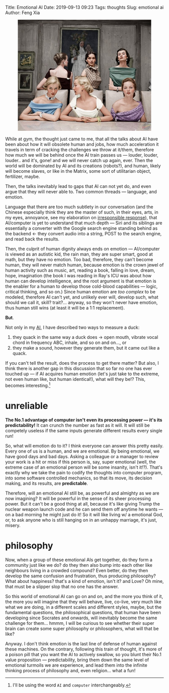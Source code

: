 Title: Emotional AI
Date: 2019-09-13 09:23
Tags: thoughts
Slug: emotional ai
Author: Feng Xia

<figure class="col l7 m7 s12">
  <img src="images/classic%20beauty.jpg"/>
</figure>


While at gym, the thought just came to me, that all the talks about AI
have been about how it will obsolete human and jobs, how much
acceleration it travels in term of cracking the challenges we throw at
it/them, therefore how much we will be behind once the AI train passes
us &mdash; louder, louder, louder.. and it's, gone! and we will never
catch up again, ever. Then the world will be dominated by AI and its
creations (robots?), and human, likely will become slaves, or like in
the Matrix, some sort of utilitarian object, fertilizer, maybe.

Then, the talks inevitably lead to gaps that AI can not yet do, and
even argue that they will never able to. Two common threads &mdash;
language, and emotion.

Language that there are too much subtlety in our conversation (and the
Chinese especially think they are the master of such, in their eyes,
arts, in my eyes, annoyance, see my elaboration on [irresponsible
response][1]), that AI/computer is yet to understand that much depth
&mdash; Siri and its siblings are essentially a converter with the
Google search engine standing behind as the backend &larr; they
convert audio into a string, POST to the search engine, and read back
the results.

Then, the culprit of human dignity always ends on emotion &mdash;
AI/computer is viewed as an autistic kid, the rain man, they are super
smart, good at math, but they have no emotion. Too bad, therefore,
they can't become human, they will never match human, because emotion
is the crown jewel of human activity such as music, art, reading a
book, falling in love, dream, hope, imagination (the book I was
reading in Ray's ICU was about how human can develop intelligence, and
the root argument is that emotion is the enabler for a human to
develop those cold-blood capabilities &mdash; logic, critical
thinking, and so on.) Since human emotion are _too complex_ to be
modeled, therefore AI can't yet, and unlikely ever will, develop such,
what should we call it, skill? trait?... anyway, so they won't never
have emotion, thus human still wins (at least it will be a 1:1
replacement).

**But**.

Not only in my [AI][2], I have described two ways to measure a duck:

1. they quack in the same way a duck does &rarr; open mouth, vibrate
   vocal chord in frequency ABC, inhale, and so on and on..., or
2. they make a sound, however they generate them, but it came out like
   a quack.
   
If you can't tell the result, does the process to get there matter?
But also, I think there is another gap in this discussion that so far
no one has ever touched up &mdash; if AI acquires human emotion (let's
just take to the extreme, not even human like, but human identical!),
what will they be!? This, becomes interesting.[^1]

# unreliable

**The No.1 advantage of computer isn't even its processing power &mdash;
it's its predictability!** It can crunch the number as fast as it
will. It will still be competely useless if the same inputs generate
different results every single run! 

So, what will emotion do to it? I think everyone can answer this
pretty easily. Every one of us is a human, and we are emotional. By
being emotional, we have good days and bad days. Asking a colleague or
a manager to review your work is a hit or miss if this person is, say,
super emotional (well, the extreme case of an emotional person will be
some insanity, isn't it!?). That's exactly why we take the pain to
codify the thoughts into computer program, into some software
controlled mechanics, so that its move, its decision making, and its
results, are **predictable**.

Therefore, will an emotional AI still be, as powerful and almighty as
we are now imagining? It will be powerful in the sense of its sheer
processing power. But it can't be a good thing at all, because it's
like giving Trump the nuclear weapon launch code and he can send them
off anytime he wants &mdash; on a bad morning he might just do it! So
it will like living  w/ a emotional God, or, to ask anyone who is
still hanging on  in an unhappy marriage, it's just, misery.

# philosophy

Now, when a group of these emotional AIs get together, do they form a
community just like we do? do they then also bump into each other like
neighbours living in a crowded compound? Even better, do they then
develop the same confusion and frustration, thus producing philosophy?
What about happiness? that's a kind of emotion, isn't it? and Love? Oh
mine, that must be a slipper slop that no one has the answer.

So this world of emotional AI can go on and on, and the more you think
of it, the more you will imagine that they will behave, live, co-live,
very much like what we are doing, in a different scales and different
styles, maybe, but the fundamental questions, the philosophical
questions, that human have been developing since Socrates and onwards,
will inevitably become the same challenge for them... hmmm, I will be
curious to see whether their super brain can create some super
philosophy or philosophers, what will that be like?

Anyway. I don't think emotion is the last line of defense of human
against these machines. On the contrary, following this train of
thought, it's more of a poison pill that you want the AI to actively
swallow, so you blunt their No.1 value proposition &mdash;
predictability, bring them down the same level of emotional turmoils
we are experience, and lead them into the infinite thinking process of
philosophy and, even religion... what a fun!



[1]: {filename}/thoughts/irresponsible%20response.md
[2]: {filename}/thoughts/ai.md

[^1]: I'll be using the word `AI` and `computer` interchangeably.  
